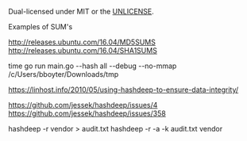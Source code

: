 

 Dual-licensed under MIT or the [UNLICENSE](http://unlicense.org).


Examples of SUM's

http://releases.ubuntu.com/16.04/MD5SUMS
http://releases.ubuntu.com/16.04/SHA1SUMS

time go run main.go --hash all --debug --no-mmap /c/Users/bboyter/Downloads/tmp

https://linhost.info/2010/05/using-hashdeep-to-ensure-data-integrity/


https://github.com/jessek/hashdeep/issues/4
https://github.com/jessek/hashdeep/issues/358

hashdeep -r vendor > audit.txt
hashdeep -r -a -k audit.txt vendor